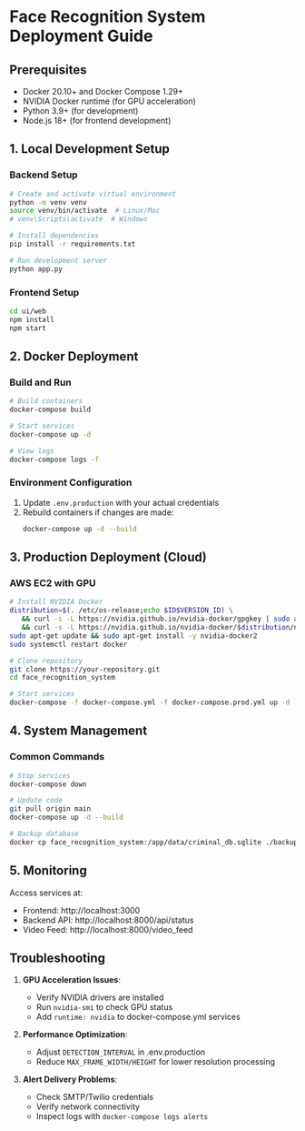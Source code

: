 # Face Recognition System Deployment Guide

## Prerequisites
- Docker 20.10+ and Docker Compose 1.29+
- NVIDIA Docker runtime (for GPU acceleration)
- Python 3.9+ (for development)
- Node.js 18+ (for frontend development)

## 1. Local Development Setup

### Backend Setup
```bash
# Create and activate virtual environment
python -m venv venv
source venv/bin/activate  # Linux/Mac
# venv\Scripts\activate  # Windows

# Install dependencies
pip install -r requirements.txt

# Run development server
python app.py
```

### Frontend Setup
```bash
cd ui/web
npm install
npm start
```

## 2. Docker Deployment

### Build and Run
```bash
# Build containers
docker-compose build

# Start services
docker-compose up -d

# View logs
docker-compose logs -f
```

### Environment Configuration
1. Update `.env.production` with your actual credentials
2. Rebuild containers if changes are made:
   ```bash
   docker-compose up -d --build
   ```

## 3. Production Deployment (Cloud)

### AWS EC2 with GPU
```bash
# Install NVIDIA Docker
distribution=$(. /etc/os-release;echo $ID$VERSION_ID) \
   && curl -s -L https://nvidia.github.io/nvidia-docker/gpgkey | sudo apt-key add - \
   && curl -s -L https://nvidia.github.io/nvidia-docker/$distribution/nvidia-docker.list | sudo tee /etc/apt/sources.list.d/nvidia-docker.list
sudo apt-get update && sudo apt-get install -y nvidia-docker2
sudo systemctl restart docker

# Clone repository
git clone https://your-repository.git
cd face_recognition_system

# Start services
docker-compose -f docker-compose.yml -f docker-compose.prod.yml up -d
```

## 4. System Management

### Common Commands
```bash
# Stop services
docker-compose down

# Update code
git pull origin main
docker-compose up -d --build

# Backup database
docker cp face_recognition_system:/app/data/criminal_db.sqlite ./backups/
```

## 5. Monitoring
Access services at:
- Frontend: http://localhost:3000
- Backend API: http://localhost:8000/api/status
- Video Feed: http://localhost:8000/video_feed

## Troubleshooting
1. **GPU Acceleration Issues**:
   - Verify NVIDIA drivers are installed
   - Run `nvidia-smi` to check GPU status
   - Add `runtime: nvidia` to docker-compose.yml services

2. **Performance Optimization**:
   - Adjust `DETECTION_INTERVAL` in .env.production
   - Reduce `MAX_FRAME_WIDTH/HEIGHT` for lower resolution processing

3. **Alert Delivery Problems**:
   - Check SMTP/Twilio credentials
   - Verify network connectivity
   - Inspect logs with `docker-compose logs alerts`